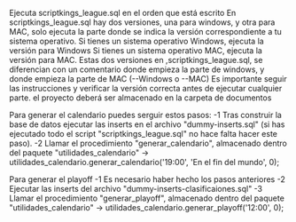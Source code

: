 Ejecuta scriptkings_league.sql en el orden que está escrito
En scriptkings_league.sql hay dos versiones, una para windows, y otra para MAC, solo ejecuta la parte donde se indica la versión correspondiente a tu sistema operativo. 
Si tienes un sistema operativo Windows, ejecuta la versión para Windows
Si tienes un sistema operativo MAC, ejecuta la versión para MAC.
Estas dos versiones en ,scriptkings_league.sql, se diferencian con un comentario donde empieza la parte de windows, y donde empieza la parte de MAC
(--Windows o --MAC)
Es importante seguir las instrucciones y verificar la versión correcta antes de ejecutar cualquier parte.
el proyecto deberá ser almacenado en la carpeta de documentos 

Para generar el calendario puedes serguir estos pasos:
-1 Tras construir la base de datos ejecutar las inserts en el archivo "dummy-inserts.sql" (si has ejecutado todo el script "scriptkings_league.sql" no hace falta hacer este paso).
-2 Llamar el procedimiento "generar_calendario", almacenado dentro del paquete "utilidades_calendario" -> utilidades_calendario.generar_calendario('19:00', 'En el fin del mundo', 0);

Para generar el playoff
-1 Es necesario haber hecho los pasos anteriores
-2 Ejecutar las inserts del archivo "dummy-inserts-clasificaiones.sql"
-3 Llamar el procedimiento "generar_playoff", almacenado dentro del paquete "utilidades_calendario" -> utilidades_calendario.generar_playoff('12:00', 0);
